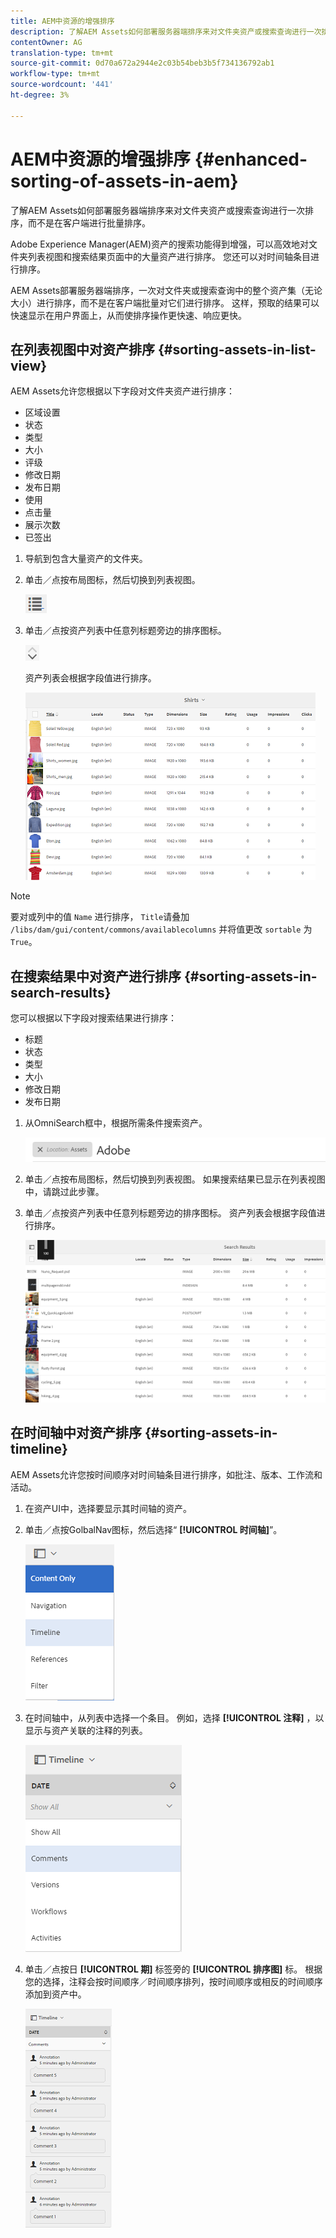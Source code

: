 ```yaml
---
title: AEM中资源的增强排序
description: 了解AEM Assets如何部署服务器端排序来对文件夹资产或搜索查询进行一次排序，而不是在客户端进行批量排序。
contentOwner: AG
translation-type: tm+mt
source-git-commit: 0d70a672a2944e2c03b54beb3b5f734136792ab1
workflow-type: tm+mt
source-wordcount: '441'
ht-degree: 3%

---
```



# AEM中资源的增强排序 {#enhanced-sorting-of-assets-in-aem}

了解AEM Assets如何部署服务器端排序来对文件夹资产或搜索查询进行一次排序，而不是在客户端进行批量排序。

Adobe Experience Manager(AEM)资产的搜索功能得到增强，可以高效地对文件夹列表视图和搜索结果页面中的大量资产进行排序。 您还可以对时间轴条目进行排序。

AEM Assets部署服务器端排序，一次对文件夹或搜索查询中的整个资产集（无论大小）进行排序，而不是在客户端批量对它们进行排序。 这样，预取的结果可以快速显示在用户界面上，从而使排序操作更快速、响应更快。

## 在列表视图中对资产排序 {#sorting-assets-in-list-view}

AEM Assets允许您根据以下字段对文件夹资产进行排序：

* 区域设置
* 状态
* 类型
* 大小
* 评级
* 修改日期
* 发布日期
* 使用
* 点击量
* 展示次数
* 已签出

1. 导航到包含大量资产的文件夹。
1. 单击／点按布局图标，然后切换到列表视图。

   ![chlimage_1-394](assets/chlimage_1-394.png)

1. 单击／点按资产列表中任意列标题旁边的排序图标。

   ![chlimage_1-395](assets/chlimage_1-395.png)

   资产列表会根据字段值进行排序。

   ![chlimage_1-396](assets/chlimage_1-396.png)

>[!NOTE]
>
>要对或列中的值 `Name` 进行排序， `Title`请叠加 `/libs/dam/gui/content/commons/availablecolumns` 并将值更改 `sortable` 为 `True`。

## 在搜索结果中对资产进行排序 {#sorting-assets-in-search-results}

您可以根据以下字段对搜索结果进行排序：

* 标题
* 状态
* 类型
* 大小
* 修改日期
* 发布日期

1. 从OmniSearch框中，根据所需条件搜索资产。

   ![chlimage_1-397](assets/chlimage_1-397.png)

1. 单击／点按布局图标，然后切换到列表视图。 如果搜索结果已显示在列表视图中，请跳过此步骤。
1. 单击／点按资产列表中任意列标题旁边的排序图标。 资产列表会根据字段值进行排序。

   ![chlimage_1-398](assets/chlimage_1-398.png)

## 在时间轴中对资产排序 {#sorting-assets-in-timeline}

AEM Assets允许您按时间顺序对时间轴条目进行排序，如批注、版本、工作流和活动。

1. 在资产UI中，选择要显示其时间轴的资产。
1. 单击／点按GolbalNav图标，然后选择“ **[!UICONTROL 时间轴]**”。

   ![chlimage_1-399](assets/chlimage_1-399.png)

1. 在时间轴中，从列表中选择一个条目。 例如，选择 **[!UICONTROL 注释]** ，以显示与资产关联的注释的列表。

   ![chlimage_1-400](assets/chlimage_1-400.png)

1. 单击／点按日 **[!UICONTROL 期]** 标签旁的 **[!UICONTROL 排序图]** 标。 根据您的选择，注释会按时间顺序／时间顺序排列，按时间顺序或相反的时间顺序添加到资产中。

   ![chlimage_1-401](assets/chlimage_1-401.png)


